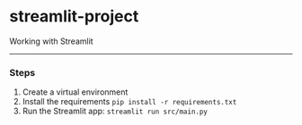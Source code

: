 # streamlit-project

Working with Streamlit

---
### Steps
1. Create a virtual environment
2. Install the requirements `pip install -r requirements.txt`
3. Run the Streamlit app: `streamlit run src/main.py`
